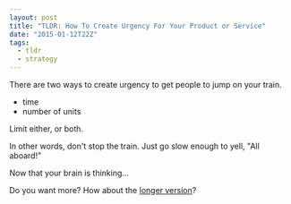 ```yaml
---
layout: post
title: "TLDR: How To Create Urgency For Your Product or Service"
date: "2015-01-12T22Z"
tags:
  - tldr
  - strategy
---
```


There are two ways to create urgency to get people to jump on your train.

- time
- number of units

Limit either, or both.

In other words, don't stop the train. Just go slow enough to yell, "All aboard!"

Now that your brain is thinking...

Do you want more?
How about the [longer version](http://blog.chancesmith.org/5-ways-to-create-urgency-in-your-product-or-service/)?

